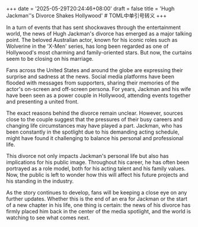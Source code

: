 +++
date = '2025-05-29T20:24:46+08:00'
draft = false
title = 'Hugh Jackman''s Divorce Shakes Hollywood' # TOML中单引号转义
+++

In a turn of events that has sent shockwaves through the entertainment world, the news of Hugh Jackman's divorce has emerged as a major talking point. The beloved Australian actor, known for his iconic roles such as Wolverine in the 'X-Men' series, has long been regarded as one of Hollywood's most charming and family-oriented stars. But now, the curtains seem to be closing on his marriage. 

Fans across the United States and around the globe are expressing their surprise and sadness at the news. Social media platforms have been flooded with messages from supporters, sharing their memories of the actor's on-screen and off-screen persona. For years, Jackman and his wife have been seen as a power couple in Hollywood, attending events together and presenting a united front. 

The exact reasons behind the divorce remain unclear. However, sources close to the couple suggest that the pressures of their busy careers and changing life circumstances may have played a part. Jackman, who has been constantly in the spotlight due to his demanding acting schedule, might have found it challenging to balance his personal and professional life. 

This divorce not only impacts Jackman's personal life but also has implications for his public image. Throughout his career, he has often been portrayed as a role model, both for his acting talent and his family values. Now, the public is left to wonder how this will affect his future projects and his standing in the industry. 

As the story continues to develop, fans will be keeping a close eye on any further updates. Whether this is the end of an era for Jackman or the start of a new chapter in his life, one thing is certain: the news of his divorce has firmly placed him back in the center of the media spotlight, and the world is watching to see what comes next.